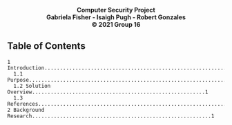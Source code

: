 <p align="center">
  <b>Computer Security Project</b><br>
  <b>Gabriela Fisher - Isaigh Pugh - Robert Gonzales</b><br>
  <b>© 2021 Group 16</b><br>

## Table of Contents

    1 Introduction.................................................................1
      1.1 Purpose..................................................................1
      1.2 Solution Overview........................................................1
      1.3 References...............................................................1
    2 Background Research..........................................................1
    
    